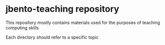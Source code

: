 # jbento-teaching repository

This repository mostly contains materials used for the purposes of 
teaching computing skills

Each directory should refer to a specific topic

